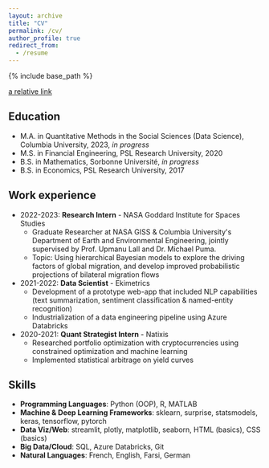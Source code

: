 ```yaml
---
layout: archive
title: "CV"
permalink: /cv/
author_profile: true
redirect_from:
  - /resume
---
```


{% include base_path %}

[a relative link](https://github.com/emileDesmaili/emileDesmaili.github.io/tree/master/files/CV.pdf)


## Education

* M.A. in Quantitative Methods in the Social Sciences (Data Science), Columbia University, 2023, _in progress_
* M.S. in Financial Engineering, PSL Research University, 2020
* B.S. in Mathematics, Sorbonne Université, _in progress_
* B.S. in Economics, PSL Research University, 2017


## Work experience
 
* 2022-2023: **Research Intern** - NASA Goddard Institute for Spaces Studies
  * Graduate Researcher at NASA GISS & Columbia University's Department of Earth and Environmental Engineering, jointly supervised by Prof. Upmanu Lall and Dr. Michael Puma.
  * Topic: Using hierarchical Bayesian models to explore the driving factors of global migration, and develop improved probabilistic projections of bilateral migration 
flows
* 2021-2022: **Data Scientist** - Ekimetrics
  * Development of a prototype web-app that included NLP capabilities (text summarization, sentiment classification & named-entity recognition)
  * Industrialization of a data engineering pipeline using Azure Databricks
* 2020-2021: **Quant Strategist Intern** - Natixis
  * Researched portfolio optimization with cryptocurrencies using constrained optimization and machine learning
  * Implemented statistical arbitrage on yield curves

  
## Skills

* **Programming Languages**: Python (OOP), R, MATLAB
* **Machine & Deep Learning Frameworks**: sklearn, surprise, statsmodels, keras, tensorflow, pytorch
* **Data Viz/Web**: streamlit, plotly, matplotlib, seaborn, HTML (basics), CSS (basics)
* **Big Data/Cloud**: SQL, Azure Databricks, Git
* **Natural Languages**: French, English, Farsi, German



